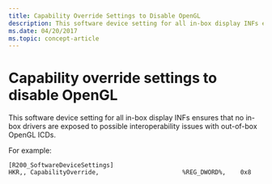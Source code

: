 ```yaml
---
title: Capability Override Settings to Disable OpenGL
description: This software device setting for all in-box display INFs ensures that no in-box drivers are exposed to possible interoperability issues with out-of-box OpenGL ICDs.
ms.date: 04/20/2017
ms.topic: concept-article
---
```


# Capability override settings to disable OpenGL

This software device setting for all in-box display INFs ensures that no in-box drivers are exposed to possible interoperability issues with out-of-box OpenGL ICDs.

For example:

``` syntax
[R200_SoftwareDeviceSettings]
HKR,, CapabilityOverride,                       %REG_DWORD%,    0x8
```
